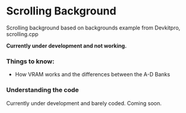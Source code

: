 # Scrolling Background
Scrolling background based on backgrounds example from Devkitpro, scrolling.cpp

**Currently under development and not working.**

### Things to know:
* How VRAM works and the differences between the A-D Banks

### Understanding the code

Currently under development and barely coded. Coming soon.

